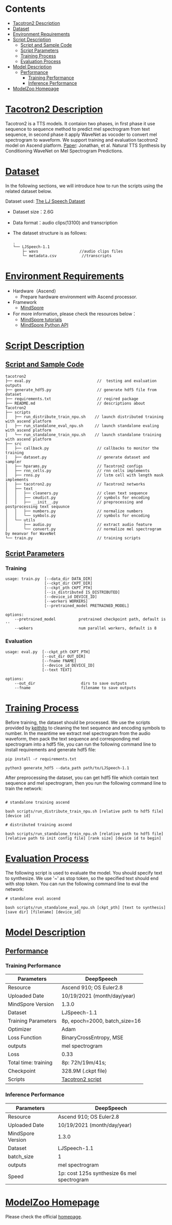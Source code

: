 # Contents

- [Tacotron2 Description](#CenterNet-description)
- [Dataset](#dataset)
- [Environment Requirements](#environment-requirements)
- [Script Description](#script-description)
    - [Script and Sample Code](#script-and-sample-code)
    - [Script Parameters](#script-parameters)
    - [Training  Process](#training-process)
    - [Evaluation Process](#evaluation-process)
- [Model Description](#model-description)
    - [Performance](#performance)
        - [Training Performance](#training-performance)
        - [Inference Performance](#inference-performance)
- [ModelZoo Homepage](#modelzoo-homepage)

# [Tacotron2 Description](#contents)

Tacotron2 is a TTS models. It contaion two phases, in first phase it use sequence to sequence method to predict mel spectrogram from text sequence,
in second phase it apply WaveNet as vocoder to convert mel spectrogram to waveform. We support training and evaluation tacotron2 model on Ascend platform.
[Paper](https://arxiv.org/abs/1712.05884): Jonathan, et al. Natural TTS Synthesis by Conditioning WaveNet on Mel Spectrogram Predictions.

# [Dataset](#contents)

In the following sections, we will introduce how to run the scripts using the related dataset below.

Dataset used: [The LJ Speech Dataset](<https://keithito.com/LJ-Speech-Dataset>)

- Dataset size：2.6G
- Data format：audio clips(13100) and transcription

- The dataset structure is as follows:

    ```path
    .
    └── LJSpeech-1.1
        ├─ wavs                  //audio clips files
        └─ metadata.csv           //transcripts
    ```

# [Environment Requirements](#contents)

- Hardware（Ascend）
    - Prepare hardware environment with Ascend processor.
- Framework
    - [MindSpore](https://www.mindspore.cn/install/en)
- For more information, please check the resources below：
    - [MindSpore tutorials](https://www.mindspore.cn/tutorials/en/master/index.html)
    - [MindSpore Python API](https://www.mindspore.cn/docs/api/en/master/index.html)

# [Script Description](#contents)

## [Script and Sample Code](#contents)

```path
tacotron2
├── eval.py                             //  testing and evaluation outputs
├── generate_hdf5.py                    // generate hdf5 file from dataset
├── requirements.txt                    // reqired package
├── README.md                           // descriptions about Tacotron2
├── scripts
│   ├── run_distribute_train_npu.sh    // launch distributed training with ascend platform
│   ├── run_standalone_eval_npu.sh     // launch standalone evaling with ascend platform
│   └── run_standalone_train_npu.sh    // launch standalone training with ascend platform
├── src
│   ├── callback.py                     // callbacks to monitor the training
│   ├── dataset.py                      // generate dataset and sampler
│   ├── hparams.py                      // Tacotron2 configs
│   ├── rnn_cells.py                    // rnn cells implements
│   ├── rnns.py                         // lstm cell with length mask implements
│   ├── tacotron2.py                    // Tacotron2 networks
│   ├── text
│   │   ├── cleaners.py                 // clean text sequence
│   │   ├── cmudict.py                  // symbols for encoding
│   │   ├── __init__.py                 // preprocessing and postprocessing text sequunce
│   │   ├── numbers.py                  // normalize numbers
│   │   └── symbols.py                  // symbols for encoding
│   └── utils
│       ├── audio.py                    // extract audio feature
│       └── convert.py                  // normalize mel spectrogram by meanvar for WaveNet  
└── train.py                            // training scripts

```

## [Script Parameters](#contents)

### Training

```text
usage: train.py  [--data_dir DATA_DIR]
                 [--ckpt_dir CKPT_DIR]
                 [--ckpt_pth CKPT_PTH]
                 [--is_distributed IS_DISTRIBUTED]
                 [--device_id DEVICE_ID]
                 [--workers WORKERS]
                 [--pretrained_model PRETRAINED_MODEL]

options:
    --pretrained_model          pretrained checkpoint path, default is ''
    --wokers                    num parallel workers, default is 8
```

### Evaluation

```text
usage: eval.py  [--ckpt_pth CKPT_PTH]
                [--out_dir OUT_DIR]
                [--fname FNAME]
                [--device_id DEVICE_ID]
                [--text TEXT]

options:
    --out_dir                    dirs to save outputs
    --fname                      filename to save outputs
```

# [Training Process](#contents)

Before training, the dataset should be processed. We use the scripts provided by [keithito](https://github.com/keithito/tacotron) to cleaning the text sequence and encoding symbols to number. In the meantime we extract mel spectrogram from the audio waveform, then pack the text sequence and corresponding mel spectrogram into a hdf5 file, you can run the following command line to install requirements and generate hdf5 file:

```shell
pip install -r requirements.txt

python3 generate_hdf5 --data_path path/to/LJSpeech-1.1
```

After preprocessing the dataset, you can get hdf5 file which contain text  sequence and mel spectrogram, then you run the following command line to train the network:

```shell

# standalone training ascend

bash scripts/run_distribute_train_npu.sh [relative path to hdf5 file] [device id]

# distributed training ascend

bash scripts/run_standalone_train_npu.sh [relative path to hdf5 file] [relative path to init config file] [rank size] [device id to begin]
```

# [Evaluation Process](#contents)

The following script is used to evaluate the model. You should specify text to synthesize. We use '~' as stop token, so the specified text should end with stop token. You can run the following command line to eval the network:

```shell
# standalone eval ascend

bash scripts/run_standalone_eval_npu.sh [ckpt_pth] [text to synthesis] [save dir] [filename] [device_id]
```

# [Model Description](#contents)

## [Performance](#contents)

### Training Performance

| Parameters                 | DeepSpeech                                                      |
| -------------------------- | ---------------------------------------------------------------|
| Resource                   | Ascend 910; OS Euler2.8              |
| Uploaded Date              | 10/19/2021 (month/day/year)                                    |
| MindSpore Version          | 1.3.0                                                          |
| Dataset                    | LJSpeech-1.1                                                 |
| Training Parameters        | 8p, epoch=2000, batch_size=16  |
| Optimizer                  | Adam                                                           |
| Loss Function              | BinaryCrossEntropy, MSE                                |
| outputs                    | mel spectrogram                                                     |
| Loss                       | 0.33                                                        |
| Total time: training       | 8p: 72h/19m/41s;                                  |
| Checkpoint                 | 328.9M (.ckpt file)                                              |
| Scripts                    | [Tacotron2 script](https://gitee.com/mindspore/models/tree/master/research/audio/tacotron2) |

### Inference Performance

| Parameters                 | DeepSpeech                                                       |
| -------------------------- | ----------------------------------------------------------------|
| Resource                   | Ascend 910; OS Euler2.8                   |
| Uploaded Date              | 10/19/2021 (month/day/year)                                 |
| MindSpore Version          | 1.3.0                                                           |
| Dataset                    | LJSpeech-1.1                         |
| batch_size                 | 1                                                               |
| outputs                    | mel spectrogram                       |
| Speed       | 1p: cost 125s synthesize 6s mel spectrogram|

# [ModelZoo Homepage](#contents)

 Please check the official [homepage](https://gitee.com/mindspore/models).